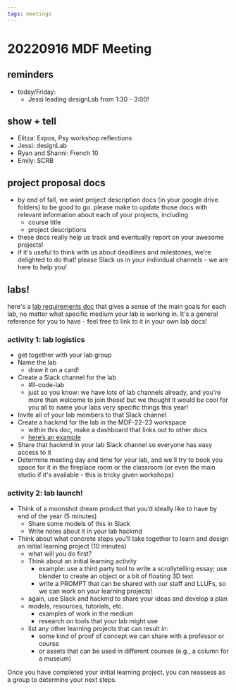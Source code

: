 ```yaml
---
tags: meetings
---
```


# 20220916 MDF Meeting

## reminders
* today/Friday: 
    * Jessi leading designLab from 1:30 - 3:00!
        
## show + tell
* Elitza: Expos, Psy workshop reflections
* Jessi: designLab 
* Ryan and Shanni: French 10
* Emily: SCRB

## project proposal docs
* by end of fall, we want project description docs (in your google drive folders) to be good to go. please make to update those docs with relevant information about each of your projects, including
    * course title
    * project descriptions
* these docs really help us track and eventually report on your awesome projects!
* if it's useful to think with us about deadlines and milestones, we're delighted to do that! please Slack us in your individual channels - we are here to help you!


## labs!

here's a [lab requirements doc](https://hackmd.io/_DYHXn6iQ9KJvzCt5a5-_g) that gives a sense of the main goals for each lab, no matter what specific medium your lab is working in. It's a general reference for you to have - feel free to link to it in your own lab docs!

### activity 1: lab logistics
* get together with your lab group
* Name the lab
    * draw it on a card!
* Create a Slack channel for the lab
    * #ll-code-lab
    * just so you know: we have lots of lab channels already, and you're more than welcome to join these! but we thought it would be cool for you all to name your labs very specific things this year!
* Invite all of your lab members to that Slack channel
* Create a hackmd for the lab in the MDF-22-23 workspace
    * within this doc, make a dashboard that links out to other docs
    * [here’s an example](https://hackmd.io/Gy9z_Gi8QL62QxzhC-V9KA)
* Share that hackmd in your lab Slack channel so everyone has easy access to it
* Determine meeting day and time for your lab, and we'll try to book you space for it in the fireplace room or the classroom (or even the main studio if it's available - this is tricky given workshops)


### activity 2: lab launch!
* Think of a moonshot dream product that you’d ideally like to have by end of the year (5 minutes)
    * Share some models of this in Slack
    * Write notes about it in your lab hackmd
* Think about what concrete steps you’ll take together to learn and design an initial learning project (10 minutes)
    * what will you do first?
    * Think about an initial learning activity
        * example: use a third party tool to write a scrollytelling essay; use blender to create an object or a bit of floating 3D text
        * write a PROMPT that can be shared with our staff and LLUFs, so we can work on your learning projects!
    * again, use Slack and hackmd to share your ideas and develop a plan
    * models, resources, tutorials, etc.
        * examples of work in the medium
        * research on tools that your lab might use
    * list any other learning projects that can result in: 
        * some kind of proof of concept we can share with a professor or course
        * or assets that can be used in different courses (e.g., a column for a museum)

Once you have completed your initial learning project, you can reassess as a group to determine your next steps.


